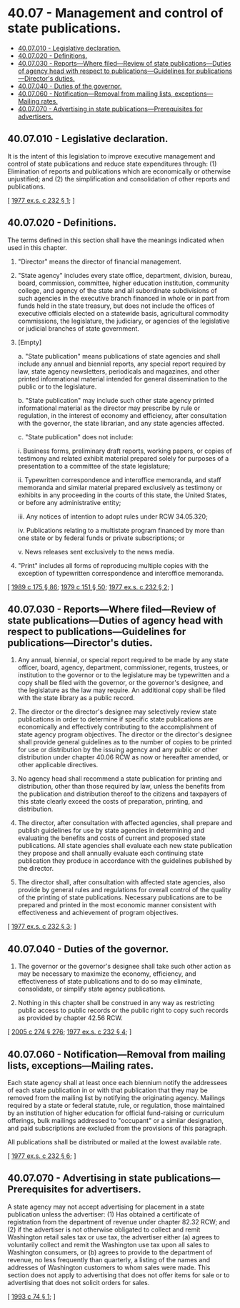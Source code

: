 # 40.07 - Management and control of state publications.
* [40.07.010 - Legislative declaration.](#4007010---legislative-declaration)
* [40.07.020 - Definitions.](#4007020---definitions)
* [40.07.030 - Reports—Where filed—Review of state publications—Duties of agency head with respect to publications—Guidelines for publications—Director's duties.](#4007030---reportswhere-filedreview-of-state-publicationsduties-of-agency-head-with-respect-to-publicationsguidelines-for-publicationsdirectors-duties)
* [40.07.040 - Duties of the governor.](#4007040---duties-of-the-governor)
* [40.07.060 - Notification—Removal from mailing lists, exceptions—Mailing rates.](#4007060---notificationremoval-from-mailing-lists-exceptionsmailing-rates)
* [40.07.070 - Advertising in state publications—Prerequisites for advertisers.](#4007070---advertising-in-state-publicationsprerequisites-for-advertisers)
## 40.07.010 - Legislative declaration.
It is the intent of this legislation to improve executive management and control of state publications and reduce state expenditures through: (1) Elimination of reports and publications which are economically or otherwise unjustified; and (2) the simplification and consolidation of other reports and publications.

\[ [1977 ex.s. c 232 § 1](http://leg.wa.gov/CodeReviser/documents/sessionlaw/1977ex1c232.pdf?cite=1977%20ex.s.%20c%20232%20§%201); \]

## 40.07.020 - Definitions.
The terms defined in this section shall have the meanings indicated when used in this chapter.

1. "Director" means the director of financial management.

2. "State agency" includes every state office, department, division, bureau, board, commission, committee, higher education institution, community college, and agency of the state and all subordinate subdivisions of such agencies in the executive branch financed in whole or in part from funds held in the state treasury, but does not include the offices of executive officials elected on a statewide basis, agricultural commodity commissions, the legislature, the judiciary, or agencies of the legislative or judicial branches of state government.

3. [Empty]

   a. "State publication" means publications of state agencies and shall include any annual and biennial reports, any special report required by law, state agency newsletters, periodicals and magazines, and other printed informational material intended for general dissemination to the public or to the legislature.

   b. "State publication" may include such other state agency printed informational material as the director may prescribe by rule or regulation, in the interest of economy and efficiency, after consultation with the governor, the state librarian, and any state agencies affected.

   c. "State publication" does not include:

      i. Business forms, preliminary draft reports, working papers, or copies of testimony and related exhibit material prepared solely for purposes of a presentation to a committee of the state legislature;

      ii. Typewritten correspondence and interoffice memoranda, and staff memoranda and similar material prepared exclusively as testimony or exhibits in any proceeding in the courts of this state, the United States, or before any administrative entity;

      iii. Any notices of intention to adopt rules under RCW 34.05.320;

      iv. Publications relating to a multistate program financed by more than one state or by federal funds or private subscriptions; or

      v. News releases sent exclusively to the news media.

4. "Print" includes all forms of reproducing multiple copies with the exception of typewritten correspondence and interoffice memoranda.

\[ [1989 c 175 § 86](http://leg.wa.gov/CodeReviser/documents/sessionlaw/1989c175.pdf?cite=1989%20c%20175%20§%2086); [1979 c 151 § 50](http://leg.wa.gov/CodeReviser/documents/sessionlaw/1979c151.pdf?cite=1979%20c%20151%20§%2050); [1977 ex.s. c 232 § 2](http://leg.wa.gov/CodeReviser/documents/sessionlaw/1977ex1c232.pdf?cite=1977%20ex.s.%20c%20232%20§%202); \]

## 40.07.030 - Reports—Where filed—Review of state publications—Duties of agency head with respect to publications—Guidelines for publications—Director's duties.
1. Any annual, biennial, or special report required to be made by any state officer, board, agency, department, commissioner, regents, trustees, or institution to the governor or to the legislature may be typewritten and a copy shall be filed with the governor, or the governor's designee, and the legislature as the law may require. An additional copy shall be filed with the state library as a public record.

2. The director or the director's designee may selectively review state publications in order to determine if specific state publications are economically and effectively contributing to the accomplishment of state agency program objectives. The director or the director's designee shall provide general guidelines as to the number of copies to be printed for use or distribution by the issuing agency and any public or other distribution under chapter 40.06 RCW as now or hereafter amended, or other applicable directives.

3. No agency head shall recommend a state publication for printing and distribution, other than those required by law, unless the benefits from the publication and distribution thereof to the citizens and taxpayers of this state clearly exceed the costs of preparation, printing, and distribution.

4. The director, after consultation with affected agencies, shall prepare and publish guidelines for use by state agencies in determining and evaluating the benefits and costs of current and proposed state publications. All state agencies shall evaluate each new state publication they propose and shall annually evaluate each continuing state publication they produce in accordance with the guidelines published by the director.

5. The director shall, after consultation with affected state agencies, also provide by general rules and regulations for overall control of the quality of the printing of state publications. Necessary publications are to be prepared and printed in the most economic manner consistent with effectiveness and achievement of program objectives.

\[ [1977 ex.s. c 232 § 3](http://leg.wa.gov/CodeReviser/documents/sessionlaw/1977ex1c232.pdf?cite=1977%20ex.s.%20c%20232%20§%203); \]

## 40.07.040 - Duties of the governor.
1. The governor or the governor's designee shall take such other action as may be necessary to maximize the economy, efficiency, and effectiveness of state publications and to do so may eliminate, consolidate, or simplify state agency publications.

2. Nothing in this chapter shall be construed in any way as restricting public access to public records or the public right to copy such records as provided by chapter 42.56 RCW.

\[ [2005 c 274 § 276](http://lawfilesext.leg.wa.gov/biennium/2005-06/Pdf/Bills/Session%20Laws/House/1133-S.SL.pdf?cite=2005%20c%20274%20§%20276); [1977 ex.s. c 232 § 4](http://leg.wa.gov/CodeReviser/documents/sessionlaw/1977ex1c232.pdf?cite=1977%20ex.s.%20c%20232%20§%204); \]

## 40.07.060 - Notification—Removal from mailing lists, exceptions—Mailing rates.
Each state agency shall at least once each biennium notify the addressees of each state publication in or with that publication that they may be removed from the mailing list by notifying the originating agency. Mailings required by a state or federal statute, rule, or regulation, those maintained by an institution of higher education for official fund-raising or curriculum offerings, bulk mailings addressed to "occupant" or a similar designation, and paid subscriptions are excluded from the provisions of this paragraph.

All publications shall be distributed or mailed at the lowest available rate.

\[ [1977 ex.s. c 232 § 6](http://leg.wa.gov/CodeReviser/documents/sessionlaw/1977ex1c232.pdf?cite=1977%20ex.s.%20c%20232%20§%206); \]

## 40.07.070 - Advertising in state publications—Prerequisites for advertisers.
A state agency may not accept advertising for placement in a state publication unless the advertiser: (1) Has obtained a certificate of registration from the department of revenue under chapter 82.32 RCW; and (2) if the advertiser is not otherwise obligated to collect and remit Washington retail sales tax or use tax, the advertiser either (a) agrees to voluntarily collect and remit the Washington use tax upon all sales to Washington consumers, or (b) agrees to provide to the department of revenue, no less frequently than quarterly, a listing of the names and addresses of Washington customers to whom sales were made. This section does not apply to advertising that does not offer items for sale or to advertising that does not solicit orders for sales.

\[ [1993 c 74 § 1](http://lawfilesext.leg.wa.gov/biennium/1993-94/Pdf/Bills/Session%20Laws/House/1119-S.SL.pdf?cite=1993%20c%2074%20§%201); \]

